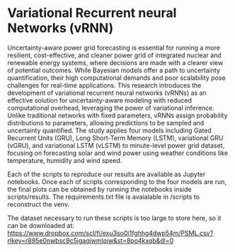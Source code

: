 # Variational Recurrent neural Networks (vRNN)

Uncertainty-aware power grid forecasting is essential for running a more resilient, cost-effective,
and cleaner power grid of integrated nuclear and renewable energy systems, where decisions are
made with a clearer view of potential outcomes. While Bayesian models offer a path to uncertainty
quantification, their high computational demands and poor scalability pose challenges for
real-time applications. This research introduces the development of variational recurrent neural networks
(vRNNs) as an effective solution for uncertainty-aware modeling with reduced computational
overhead, leveraging the power of variational inference. Unlike traditional networks with fixed parameters,
vRNNs assign probability distributions to parameters, allowing predictions to be sampled
and uncertainty quantified. The study applies four models including Gated Recurrent Units (GRU),
Long Short-Term Memory (LSTM), variational GRU (vGRU), and variational LSTM (vLSTM) to
minute-level power grid dataset, focusing on forecasting solar and wind power using weather conditions
like temperature, humidity and wind speed.

Each of the scripts to reproduce our results are available as Jupyter notebooks. Once each of scripts corresponding to the four models are run, the final plots can be obtained by running the notebooks inside scripts/results. The requirements.txt file is avaialable in /scripts to reconstruct the venv.

The dataset necessary to run these scripts is too large to store here, so it can be downloaded at: https://www.dropbox.com/scl/fi/exu3so0i1fghhg4dwp54m/PSML.csv?rlkey=r895e0nwbsc9c5jgaqiwmlpiw&st=8po4kxqb&dl=0
